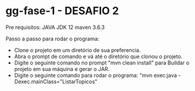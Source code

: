 # gg-fase-1 - DESAFIO 2

Pre requisitos:
JAVA JDK 12
maven 3.6.3


Passo a passo para rodar o programa:
- Clone o projeto em um diretório de sua preferencia.
- Abra o prompt de comando e vá até o diretório que clonou o projeto.
- Digite o seguinte comando no prompt "mvn clean install" para Buildar o projeto em sua máquina e gerar o JAR.
- Digite o seguinte comando para rodar o programa: "mvn exec:java  -Dexec.mainClass="ListarTopicos"

